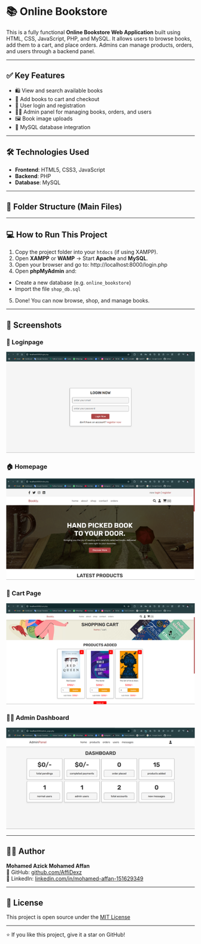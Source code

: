 # 📚 Online Bookstore

This is a fully functional **Online Bookstore Web Application** built using HTML, CSS, JavaScript, PHP, and MySQL. It allows users to browse books, add them to a cart, and place orders. Admins can manage products, orders, and users through a backend panel.

---

## ✅ Key Features

- 🛍️ View and search available books
- 🛒 Add books to cart and checkout
- 🔐 User login and registration
- 👨‍💼 Admin panel for managing books, orders, and users
- 🖼️ Book image uploads
- 📂 MySQL database integration

---

## 🛠️ Technologies Used

- **Frontend**: HTML5, CSS3, JavaScript
- **Backend**: PHP
- **Database**: MySQL

---

## 📂 Folder Structure (Main Files)


---

## 💻 How to Run This Project

1. Copy the project folder into your `htdocs` (if using XAMPP).
2. Open **XAMPP** or **WAMP** → Start **Apache** and **MySQL**.
3. Open your browser and go to: http://localhost:8000/login.php
4. Open **phpMyAdmin** and:
- Create a new database (e.g. `online_bookstore`)
- Import the file `shop_db.sql`
5. Done! You can now browse, shop, and manage books.

---

## 📸 Screenshots

### 🔐 Loginpage
![Loginpage](screenshots/Loginpage.png)

### 🏠 Homepage
![Homepage](screenshots/homepage.png)

### 🛒 Cart Page
![Cart](screenshots/cart.png)

### 🧑‍💼 Admin Dashboard
![Admin Panel](screenshots/admin.png)

---

## 🙋‍♂️ Author

**Mohamed Azick Mohamed Affan**  
🔗 GitHub: [github.com/AffiDexz](https://github.com/AffiDexz)  
🔗 LinkedIn: [linkedin.com/in/mohamed-affan-151629349](https://linkedin.com/in/mohamed-affan-151629349)

---

## 📜 License

This project is open source under the [MIT License](LICENSE)

---

⭐ If you like this project, give it a star on GitHub!

